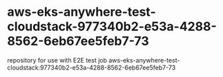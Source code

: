 # aws-eks-anywhere-test-cloudstack-977340b2-e53a-4288-8562-6eb67ee5feb7-73
repository for use with E2E test job aws-eks-anywhere-test-cloudstack:977340b2-e53a-4288-8562-6eb67ee5feb7-73
